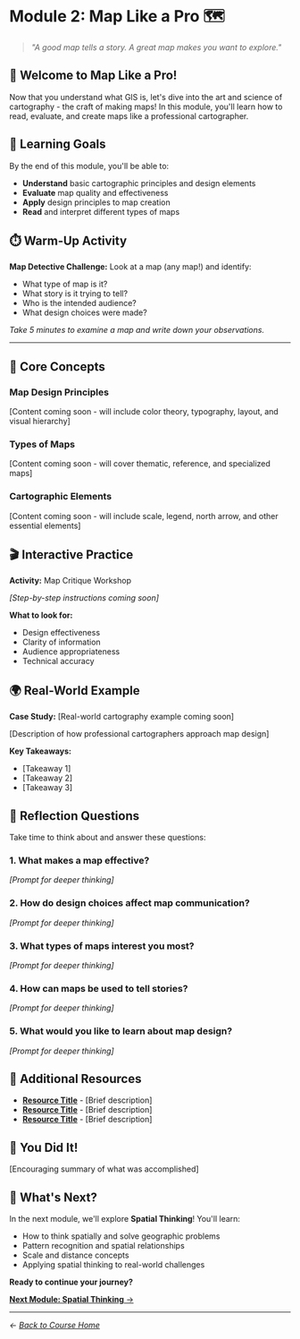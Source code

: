 # Module 2: Map Like a Pro 🗺️

> *"A good map tells a story. A great map makes you want to explore."*

## 🚀 Welcome to Map Like a Pro!

Now that you understand what GIS is, let's dive into the art and science of cartography - the craft of making maps! In this module, you'll learn how to read, evaluate, and create maps like a professional cartographer.

## 🎯 Learning Goals

By the end of this module, you'll be able to:

- **Understand** basic cartographic principles and design elements
- **Evaluate** map quality and effectiveness
- **Apply** design principles to map creation
- **Read** and interpret different types of maps

## ⏱️ Warm-Up Activity

**Map Detective Challenge:** Look at a map (any map!) and identify:
- What type of map is it?
- What story is it trying to tell?
- Who is the intended audience?
- What design choices were made?

*Take 5 minutes to examine a map and write down your observations.*

---

## 🧠 Core Concepts

### Map Design Principles

[Content coming soon - will include color theory, typography, layout, and visual hierarchy]

### Types of Maps

[Content coming soon - will cover thematic, reference, and specialized maps]

### Cartographic Elements

[Content coming soon - will include scale, legend, north arrow, and other essential elements]

## 🎬 Interactive Practice

**Activity:** Map Critique Workshop

*[Step-by-step instructions coming soon]*

**What to look for:**
- Design effectiveness
- Clarity of information
- Audience appropriateness
- Technical accuracy

## 🌍 Real-World Example

**Case Study:** [Real-world cartography example coming soon]

[Description of how professional cartographers approach map design]

**Key Takeaways:**
- [Takeaway 1]
- [Takeaway 2]
- [Takeaway 3]

## 📝 Reflection Questions

Take time to think about and answer these questions:

### 1. What makes a map effective?
*[Prompt for deeper thinking]*

### 2. How do design choices affect map communication?
*[Prompt for deeper thinking]*

### 3. What types of maps interest you most?
*[Prompt for deeper thinking]*

### 4. How can maps be used to tell stories?
*[Prompt for deeper thinking]*

### 5. What would you like to learn about map design?
*[Prompt for deeper thinking]*

## 🔗 Additional Resources

- **[Resource Title](URL)** - [Brief description]
- **[Resource Title](URL)** - [Brief description]
- **[Resource Title](URL)** - [Brief description]

## 🎉 You Did It!

[Encouraging summary of what was accomplished]

## 🚀 What's Next?

In the next module, we'll explore **Spatial Thinking**! You'll learn:
- How to think spatially and solve geographic problems
- Pattern recognition and spatial relationships
- Scale and distance concepts
- Applying spatial thinking to real-world challenges

**Ready to continue your journey?**

[**Next Module: Spatial Thinking** →](../03-spatial-thinking/README.md)

---

*← [Back to Course Home](../README.md)* 